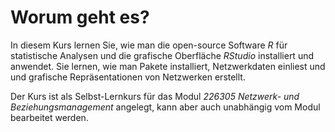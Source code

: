 # Worum geht es?
In diesem Kurs lernen Sie, wie man die open-source Software *R* für statistische Analysen und die grafische Oberfläche *RStudio* installiert und anwendet. Sie lernen, wie man Pakete installiert, Netzwerkdaten einliest und und grafische Repräsentationen von Netzwerken erstellt.

Der Kurs ist als Selbst-Lernkurs für das Modul *226305 Netzwerk- und Beziehungsmanagement* angelegt, kann aber auch unabhängig vom Modul bearbeitet werden.
